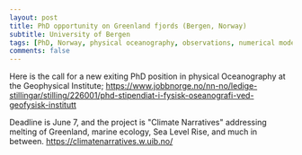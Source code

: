 ```yaml
---
layout: post
title: PhD opportunity on Greenland fjords (Bergen, Norway)
subtitle: University of Bergen
tags: [PhD, Norway, physical oceanography, observations, numerical modelling, Greenland]
comments: false
---
```



Here is the call for a new exiting PhD position in physical Oceanography at the Geophysical Institute;
https://www.jobbnorge.no/nn-no/ledige-stillingar/stilling/226001/phd-stipendiat-i-fysisk-oseanografi-ved-geofysisk-institutt

Deadline is June 7, and the project is "Climate Narratives" addressing melting of Greenland, marine ecology, Sea Level Rise, and much in between.
https://climatenarratives.w.uib.no/